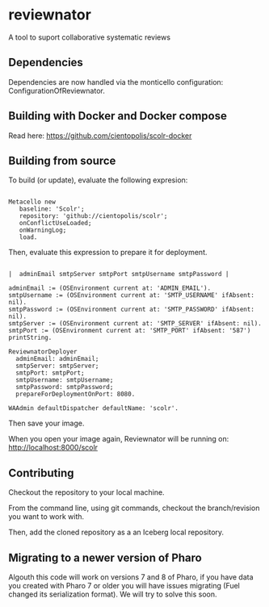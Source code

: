 # reviewnator

A tool to suport collaborative systematic reviews

## Dependencies

Dependencies are now handled via the monticello configuration: ConfigurationOfReviewnator. 


## Building with Docker and Docker compose

Read here: https://github.com/cientopolis/scolr-docker

## Building from source


To build (or update), evaluate the following expresion:

```Smalltalk

Metacello new
   baseline: 'Scolr';
   repository: 'github://cientopolis/scolr';
   onConflictUseLoaded;
   onWarningLog; 
   load.
```

Then, evaluate this expression to prepare it for deployment.

```Smalltalk

|  adminEmail smtpServer smtpPort smtpUsername smtpPassword |

adminEmail := (OSEnvironment current at: 'ADMIN_EMAIL').
smtpUsername := (OSEnvironment current at: 'SMTP_USERNAME' ifAbsent: nil).
smtpPassword := (OSEnvironment current at: 'SMTP_PASSWORD' ifAbsent: nil).
smtpServer := (OSEnvironment current at: 'SMTP_SERVER' ifAbsent: nil).
smtpPort := (OSEnvironment current at: 'SMTP_PORT' ifAbsent: '587') printString.

ReviewnatorDeployer
  adminEmail: adminEmail;
  smtpServer: smtpServer;
  smtpPort: smtpPort;
  smtpUsername: smtpUsername;
  smtpPassword: smtpPassword;
  prepareForDeploymentOnPort: 8080.

WAAdmin defaultDispatcher defaultName: 'scolr'.

```

Then save your image.

When you open your image again, Reviewnator will be running on:
 <http://localhost:8000/scolr>

## Contributing

Checkout the repository to your local machine.

From the command line, using git commands, checkout the branch/revision you want to work with.

Then, add the cloned repository as a an Iceberg local repository.

## Migrating to a newer version of Pharo

Algouth this code will work on versions 7 and 8 of Pharo, if you have data you created with Pharo 7 or older you will have issues migrating (Fuel changed its serialization format). We will try to solve this soon. 
